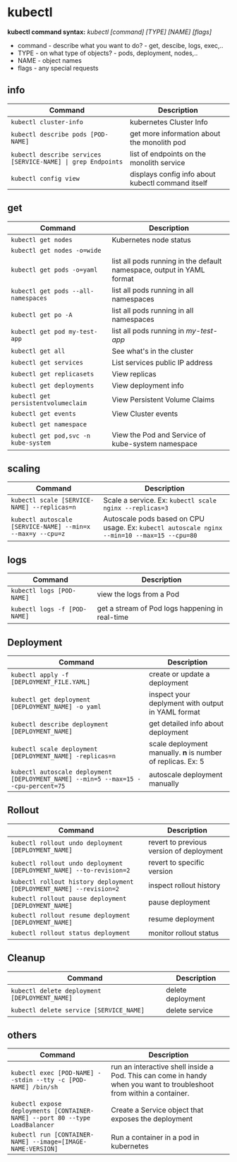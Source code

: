 # kubectl

**kubectl command syntax:** *kubectl [command]	[TYPE]	[NAME]	[flags]*  

-	command - describe what you want to do? - get, descibe, logs, exec,..  
-	TYPE	- on what type of objects? - pods, deployment, nodes,..  
-	NAME	- object names  
-	flags 	- any special requests  


## info

|                  Command                                    |                     Description             	 |
|-------------------------------------------------------------|--------------------------------------------------|
|`kubectl cluster-info`                                       |kubernetes Cluster Info                       	 |
|`kubectl describe pods [POD-NAME]`                           |get more information about the monolith pod   	 |
|`kubectl describe services [SERVICE-NAME] \| grep Endpoints` |list of endpoints on the monolith service	     |
|`kubectl config view`                                        |displays config info about kubectl command itself |

## get

|                  Command           		|                     Description              			              |
|-------------------------------------------|---------------------------------------------------------------------|
|`kubectl get nodes`                 		|Kubernetes node status                        			              |
|`kubectl get nodes -o=wide`             	|                                             			              |
|`kubectl get pods -o=yaml`                 |list all pods running in the default namespace, output in YAML format|
|`kubectl get pods --all-namespaces`        |list all pods running in all namespaces                              |
|`kubectl get po -A`                        |list all pods running in all namespaces                              |
|`kubectl get pod my-test-app`              |list all pods running in *my-test-app*                               |
|`kubectl get all`                   		|See what's in the cluster                     			              |
|`kubectl get services`              		|List services public IP address               			              |
|`kubectl get replicasets`                  |View replicas                                                        |
|`kubectl get deployments`                  |View deployment info                                                 |
|`kubectl get persistentvolumeclaim`        |View Persistent Volume Claims                                        |
|`kubectl get events`             		    |View Cluster events                                                  |
|`kubectl get namespace`             		|                                             			              |
|`kubectl get pod,svc -n kube-system`       |View the Pod and Service of kube-system namespace                    |

## scaling

|                  Command                                                  |                     Description                                                                                    |
|---------------------------------------------------------------------------|--------------------------------------------------------------------------------------------------------------------|
|`kubectl scale [SERVICE-NAME] --replicas=n`                                |Scale a service. Ex: `kubectl scale nginx --replicas=3`                                    |
|`kubectl autoscale [SERVICE-NAME] --min=x --max=y --cpu=z`                 |Autoscale pods based on CPU usage. Ex: `kubectl autoscale nginx --min=10 --max=15 --cpu=80`|

## logs

|                  Command                                                  |                     Description                                                                                    |
|---------------------------------------------------------------------------|--------------------------------------------------------------------------------------------------------------------|
|`kubectl logs [POD-NAME]`                                                  |view the logs from a Pod                                                                                            |
|`kubectl logs -f [POD-NAME]`                                               |get a stream of Pod logs happening in real-time                                                                     |

## Deployment

|                  Command                                                         |                     Description                             |
|----------------------------------------------------------------------------------|-------------------------------------------------------------|
|`kubectl apply -f [DEPLOYMENT_FILE.YAML]`                                         |create or update a deployment                                |
|`kubectl get deployment [DEPLOYMENT_NAME] -o yaml`                                |inspect your deplyment with output in YAML format            |
|`kubectl describe deployment [DEPLOYMENT_NAME]`                                   |get detailed info about deployment                           |
|`kubectl scale deployment [DEPLOYMENT_NAME] -replicas=n`                          |scale deployment manually. **n** is number of replicas. Ex: 5|    
|`kubectl autoscale deployment [DEPLOYMENT_NAME] --min=5 --max=15 --cpu-percent=75`|autoscale deployment manually                                |

## Rollout

|                  Command                                           |                     Description                             |
|--------------------------------------------------------------------|-------------------------------------------------------------|
|`kubectl rollout undo deployment [DEPLOYMENT_NAME]`                 | revert to previous version of deployment                    |
|`kubectl rollout undo deployment [DEPLOYMENT_NAME] --to-revision=2` | revert to specific version                                  |
|`kubectl rollout history deployment [DEPLOYMENT_NAME] --revision=2` | inspect rollout history                                     |
|`kubectl rollout pause deployment [DEPLOYMENT_NAME]`                | pause deployment                                            |
|`kubectl rollout resume deployment [DEPLOYMENT_NAME]`               | resume deployment                                           |
|`kubectl rollout status deployment`                                 | monitor rollout status                                      |                             

## Cleanup

|                  Command                                    |                     Description                             |
|-------------------------------------------------------------|-------------------------------------------------------------|
|`kubectl delete deployment [DEPLOYMENT_NAME]`                |delete deployment                                            |
|`kubectl delete service [SERVICE_NAME]`                      |delete service                                               |

## others

|                  Command                                                  |                     Description                                                                                    |
|---------------------------------------------------------------------------|--------------------------------------------------------------------------------------------------------------------|
|`kubectl exec [POD-NAME] --stdin --tty -c [POD-NAME] /bin/sh`              |run an interactive shell inside a Pod. This can come in handy when you want to troubleshoot from within a container.|
|`kubectl expose deployments [CONTAINER-NAME] --port 80 --type LoadBalancer`|Create a Service object that exposes the deployment                                                                 |
|`kubectl run [CONTAINER-NAME] --image=[IMAGE-NAME:VERSION]`                |Run a container in a pod in kubernetes                                                                              |

